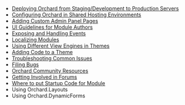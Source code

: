 * [Deploying Orchard from Staging/Development to Production Servers](deploying-to-production)
* [Configuring Orchard in Shared Hosting Environments](configuring-shared-hosting)
* [Adding Custom Admin Panel Pages](adding-custom-admin-pages)
* [UI Guidelines for Module Authors](ui-guidelines-for-module-authors)
* [Exposing and Handling Events](exposing-and-handling-events)
* [Localizing Modules](localizing-modules)
* [Using Different View Engines in Themes](using-different-view-engines)
* [Adding Code to a Theme](adding-code-to-themes)
* [Troubleshooting Common Issues](troubleshooting)
* [Filing Bugs](filing-bugs)
* [Orchard Community Resources](community-resources)
* [Getting Involved in Forums](getting-involved-in-forums)
* [Where to put Startup Code for Module](module-startup-code)
* Using Orchard.Layouts
* Using Orchard.DynamicForms